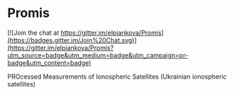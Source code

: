 Promis
=======================
[![Join the chat at https://gitter.im/elpiankova/Promis](https://badges.gitter.im/Join%20Chat.svg)](https://gitter.im/elpiankova/Promis?utm_source=badge&utm_medium=badge&utm_campaign=pr-badge&utm_content=badge)

PROcessed Measurements of Ionospheric Satellites (Ukrainian ionospheric satellites)
